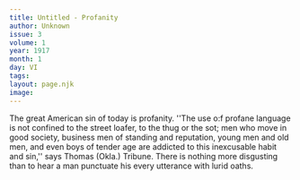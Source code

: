 ```yaml
---
title: Untitled - Profanity
author: Unknown
issue: 3
volume: 1
year: 1917
month: 1
day: VI
tags:
layout: page.njk
image:
---
```

The great American sin of today is profanity. ''The use o:f profane language is not confined to the street loafer, to the thug or the sot; men who move in good society, business men of standing and reputation, young men and old men, and even boys of tender age are addicted to this inexcusable habit and sin,'' says Thomas (Okla.) Tribune. There is nothing more disgusting than to hear a man punctuate his every utterance with lurid oaths.   


